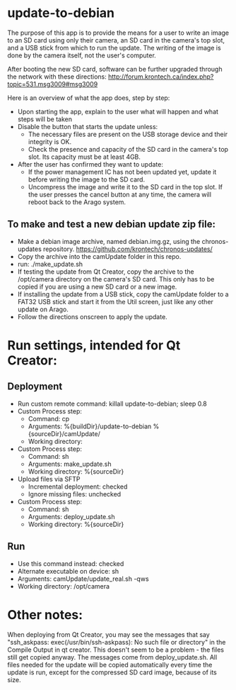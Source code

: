 update-to-debian
====================
The purpose of this app is to provide the means for a user to write an image to an SD card using only their camera, an SD card in the camera's top slot, and a USB stick from which to run the update. The writing of the image is done by the camera itself, not the user's computer.

After booting the new SD card, software can be further upgraded through the network with these directions:
http://forum.krontech.ca/index.php?topic=531.msg3009#msg3009

Here is an overview of what the app does, step by step:
 * Upon starting the app, explain to the user what will happen and what steps will be taken
 * Disable the button that starts the update unless:
    - The necessary files are present on the USB storage device and their integrity is OK.
    - Check the presence and capacity of the SD card in the camera's top slot. Its capacity must be at least 4GB.
 * After the user has confirmed they want to update:
    - If the power management IC has not been updated yet, update it before writing the image to the SD card.
    - Uncompress the image and write it to the SD card in the top slot.
If the user presses the cancel button at any time, the camera will reboot back to the Arago system.

To make and test a new debian update zip file:
--------------------
 * Make a debian image archive, named debian.img.gz, using the chronos-updates repository. https://github.com/krontech/chronos-updates/
 * Copy the archive into the camUpdate folder in this repo.
 * run: ./make_update.sh
 * If testing the update from Qt Creator, copy the archive to the /opt/camera directory on the camera's SD card. This only has to be copied if you are using a new SD card or a new image.
 * If installing the update from a USB stick, copy the camUpdate folder to a FAT32 USB stick and start it from the Util screen, just like any other update on Arago.
 * Follow the directions onscreen to apply the update.



Run settings, intended for Qt Creator:
====================
Deployment
--------------------
 * Run custom remote command: killall update-to-debian; sleep 0.8
 * Custom Process step:
    - Command: cp
    - Arguments: %{buildDir}/update-to-debian %{sourceDir}/camUpdate/
    - Working directory:
 * Custom Process step:
    - Command: sh
    - Arguments: make_update.sh
    - Working directory: %{sourceDir}
 * Upload files via SFTP
    - Incremental deployment: checked
    - Ignore missing files: unchecked
 * Custom Process step:
    - Command: sh
    - Arguments: deploy_update.sh
    - Working directory: %{sourceDir}

Run
--------------------
 * Use this command instead: checked
 * Alternate executable on device: sh
 * Arguments: camUpdate/update_real.sh -qws
 * Working directory: /opt/camera



Other notes:
====================
When deploying from Qt Creator, you may see the messages that say "ssh_askpass: exec(/usr/bin/ssh-askpass): No such file or directory" in the Compile Output in qt creator. This doesn't seem to be a problem - the files still get copied anyway. The messages come from deploy_update.sh.
All files needed for the update will be copied automatically every time the update is run, except for the compressed SD card image, because of its size.
